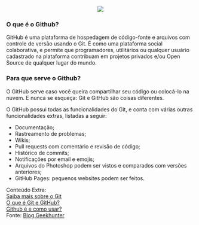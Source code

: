 <p align="center"><img src="https://user-images.githubusercontent.com/30474126/138008249-8082be18-d7bb-4f06-9804-3cdd8b26ac8f.png" /></p>

### O que é o Github?

GitHub é uma plataforma de hospedagem de código-fonte e arquivos com controle de versão usando o Git. É como uma plataforma social colaborativa, e permite que programadores, utilitários ou qualquer usuário cadastrado na plataforma contribuam em projetos privados e/ou Open Source de qualquer lugar do mundo.

### Para que serve o Github?

O GitHub serve caso você queira compartilhar seu código ou colocá-lo na nuvem. 
E nunca se esqueça: Git e GitHub são coisas diferentes.

O GitHub possui todas as funcionalidades do Git, e conta com várias outras funcionalidades extras, listadas a seguir:

- Documentação;
- Rastreamento de problemas;
- Wikis;
- Pull requests com comentário e revisão de código;
- Histórico de commits;
- Notificações por email e emojis;
- Arquivos do Photoshop podem ser vistos e comparados com versões anteriores;
- GitHub Pages: pequenos websites podem ser feitos.

Conteúdo Extra:   
[Saiba mais sobre o Git](https://www.atlassian.com/br/git/tutorials/what-is-git)    
[O que é Git e GitHub?](https://www.youtube.com/watch?v=GDGMf2bnHlE)     
[Github é e como usar?](https://blog.geekhunter.com.br/github-o-que-e-como-usar/)   
Fonte: [Blog Geekhunter](https://blog.geekhunter.com.br/github-o-que-e-como-usar/)    

<p align="right"><text src="[Retorne ao Índicie das Aulas](https://github.com/piresand/Descomplicando_o_Docker)" /></p>

